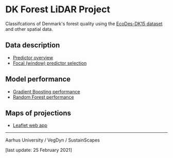 # DK Forest LiDAR Project
Classifcations of Denmark's forest quality using the [EcoDes-DK15 dataset](https://github.com/jakobjassmann/ecodes-dk-lidar) and other spatial data.

## Data description
- [Predictor overview](data_overview.html)
- [Focal (window) predictor selection](focal_var_selection.html)

## Model performance
- [Gradient Boosting performance](gbm_models_performance.html)
- [Random Forest performance](ranger_models_performance.html)

## Maps of projections
- [Leaflet web app](data_vis.html)

---
Aarhus University / VegDyn / SustainScapes

[last update: 25 February 2021]
